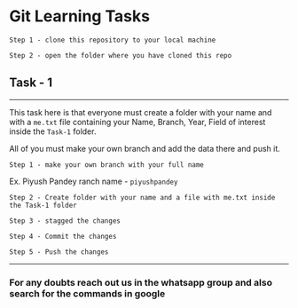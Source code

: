 # Git Learning Tasks

`Step 1 - clone this repository to your local machine`

`Step 2 - open the folder where you have cloned this repo`

## Task - 1

----
This task here is that everyone must create a folder with your name and with a `me.txt` file containing your Name, Branch, Year, Field of interest inside the `Task-1` folder.

All of you must make your own branch and add the data there and push it.

`Step 1 - make your own branch with your full name`

Ex. Piyush Pandey ranch name - `piyushpandey`

`Step 2 - Create folder with your name and a file with me.txt inside the Task-1 folder`

`Step 3 - stagged the changes`

`Step 4 - Commit the changes`

`Step 5 - Push the changes`

----

### For any doubts reach out us in the whatsapp group and also search for the commands in google
